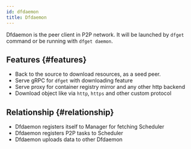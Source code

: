 ```yaml
---
id: dfdaemon
title: Dfdaemon
---
```


Dfdaemon is the peer client in P2P network. It will be launched by `dfget` command or be running with `dfget daemon`.

## Features {#features}

- Back to the source to download resources, as a seed peer.
- Serve gRPC for `dfget` with downloading feature
- Serve proxy for container registry mirror and any other http backend
- Download object like via `http`, `https` and other custom protocol

## Relationship {#relationship}

- Dfdaemon registers itself to Manager for fetching Scheduler
- Dfdaemon registers P2P tasks to Scheduler
- Dfdaemon uploads data to other Dfdaemon
